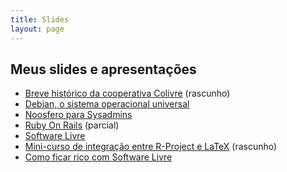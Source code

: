 ```yaml
---
title: Slides
layout: page
---
```


## Meus slides e apresentações

* [Breve histórico da cooperativa Colivre](/slides/colivre.html) (rascunho)
* [Debian, o sistema operacional universal](/slides/debian.html)
* [Noosfero para Sysadmins](/slides/noosfero.html)
* [Ruby On Rails](/slides/ruby-on-rails.html) (parcial)
* [Software Livre](/slides/software-livre.html)
* [Mini-curso de integração entre R-Project e LaTeX](/slides/integracao-r-project-latex.html) (rascunho)
* [Como ficar rico com Software Livre](/slides/negocios-software-livre.html)
